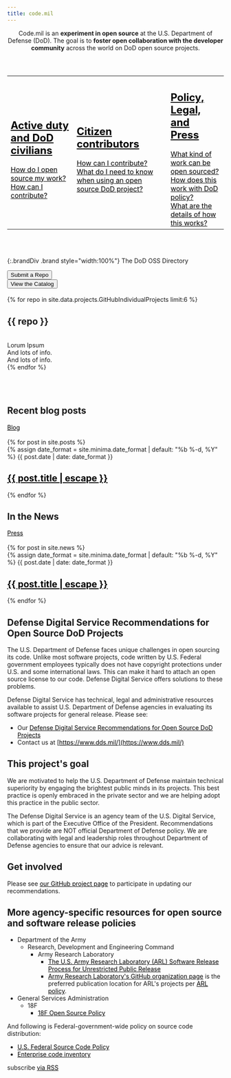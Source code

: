 ```yaml
---
title: code.mil
---
```


<style>
#faqs > table td[class*="col-"], table th[class*="col-"] {
  position: relative;
}
section a {
  color: black;
}
.panel:hover {
    background: #eee;
}
section > .btn {
    margin-bottom: initial;
}

</style>
<section class="row">
<header class="col-md-6 col-md-offset-3">
Code.mil is an <strong>experiment in open source</strong> at the U.S. Department of Defense (DoD). The goal is to <strong>foster open collaboration with the developer community</strong> across the world on DoD open source projects.
</header>
</section>
<section id="faqs" class="row">
<table><tr>
<td class="css3-shadow col-md-4">
<a href="{% if jekyll.environment == 'staging' %}{% else %}{{ site.baseurl}}{% endif %}{% link _faqs/dod.md %}">
<h2>Active duty and DoD civilians</h2>
How do I open source my work?<br>
How can I contribute?
</a>
</td>
<td class="css3-shadow col-md-4">
<a href="{% if jekyll.environment == 'staging' %}{% else %}{{ site.baseurl}}{% endif %}{% link _faqs/civ.md %}">
<h2>Citizen contributors</h2>
How can I contribute?<br>
What do I need to know when using an open source DoD project?
</a>
</td>
<td class="css3-shadow col-md-4">
<a href="{% if jekyll.environment == 'staging' %}{% else %}{{ site.baseurl}}{% endif %}{% link _faqs/other.md %}">
<h2>Policy, Legal, and Press</h2>
What kind of work can be open sourced?<br>
How does this work with DoD policy?<br>
What are the details of how this works?
</a>
</td>
</tr></table>
</section>
<br>
<br>

{:.brandDiv .brand style="width:100%"}
The DoD OSS Directory

<section class="row">
  <div class="col-md-3 col-md-offset-3">
  <button class=" col-md-12 btn btn-default btn-lg">Submit a Repo</button>
  </div>
  <div class="col-md-3">
  <button class="col-md-12 btn btn-default btn-lg">View the Catalog</button>
  </div>
</section>
<br>
<section class="row">
{% for repo in site.data.projects.GitHubIndividualProjects limit:6 %}
    <div class="col-md-6">
        <div class="col-md-12 panel panel-default css3-shadow">
            <h2>{{ repo }}</h2>
            <div class="panel-body">
            <br>Lorum Ipsum
            <br>And lots of info.
            <br>And lots of info.
            </div>
        </div>
    </div>
{% endfor %}
</section>
<br>
<br>
<br>
<section class="row">
<div class="col-md-6">

<h2 class="text-center">Recent blog posts</h2>
<div class="text-center">
  <a href="blog" class="btn btn-default btn-lg">Blog</a>
</div>
<br>
{% for post in site.posts %}
  <div class="panel panel-default css3-shadow col-md-12">
    {% assign date_format = site.minima.date_format | default: "%b %-d, %Y" %}
    <span class="post-meta">{{ post.date | date: date_format }}</span>
    <h2>
     <a class="post-link" href="{% if jekyll.environment == 'staging' %}{% else %}{{ site.baseurl}}{% endif %}{{ post.url }}">{{ post.title | escape }}</a>
    </h2>
  </div>
{% endfor %}
</div>

<div class="col-md-6">
<h2 class="text-center">In the News</h2>
<div class="text-center">
  <a href="press" class="btn btn-default btn-lg">Press</a>
</div>
<br>
{% for post in site.news %}
  <div class="panel panel-default css3-shadow col-md-12">
    {% assign date_format = site.minima.date_format | default: "%b %-d, %Y" %}
    <span>{{ post.date | date: date_format }}</span>
    <h2>
     <a href="{% if jekyll.environment == 'staging' %}{% else %}{{ site.baseurl }}{% endif %}{{ post.url }}">{{ post.title | escape }}</a>
    </h2>
  </div>
{% endfor %}
</div>
</section>

<section markdown="1">

# Defense Digital Service Recommendations for Open Source DoD Projects

The U.S. Department of Defense faces unique challenges in open sourcing its code. Unlike most software projects, code written by U.S. Federal government employees typically does not have copyright protections under U.S. and some international laws. This can make it hard to attach an open source license to our code. Defense Digital Service offers solutions to these problems.

Defense Digital Service has technical, legal and administrative resources available to assist U.S. Department of Defense agencies in evaluating its software projects for general release. Please see:

* Our [Defense Digital Service Recommendations for Open Source DoD Projects](implementation-guide.html)
* Contact us at [https://www.dds.mil/](https://www.dds.mil/)

## This project's goal

We are motivated to help the U.S. Department of Defense maintain technical superiority by engaging the brightest public minds in its projects. This best practice is openly embraced in the private sector and we are helping adopt this practice in the public sector.

The Defense Digital Service is an agency team of the U.S. Digital Service, which is part of the Executive Office of the President. Recommendations that we provide are NOT official Department of Defense policy. We are collaborating with legal and leadership roles throughout Department of Defense agencies to ensure that our advice is relevant.

## Get involved

Please see [our GitHub project page](https://github.com/deptofdefense/code.mil/) to participate in updating our recommendations.

## More agency-specific resources for open source and software release policies

* Department of the Army
  * Research, Development and Engineering Command
    * Army Research Laboratory
      * [The U.S. Army Research Laboratory (ARL) Software Release Process for Unrestricted Public Release](https://github.com/USArmyResearchLab/ARL-Open-Source-Guidance-and-Instructions)
      * [Army Research Laboratory's GitHub organization page](https://github.com/USArmyResearchLab)
        is the preferred publication location for ARL's projects per
        [ARL policy](https://github.com/USArmyResearchLab/ARL-Open-Source-Guidance-and-Instructions).
* General Services Administration
  * 18F
    * [18F Open Source Policy](https://github.com/18F/open-source-policy)

And following is Federal-government-wide policy on source code distribution:

* [U.S. Federal Source Code Policy](https://code.gov/#/policy-guide/docs/overview/introduction])
* [Enterprise code inventory](https://code.gov/#/policy-guide/docs/compliance/inventory-code)

<p class="rss-subscribe">subscribe <a href="{{ "/feed.xml" | relative_url }}">via RSS</a></p>

<script>
var _table_ = document.createElement('table'),
    _tr_ = document.createElement('tr'),
    _th_ = document.createElement('th'),
    _td_ = document.createElement('td');

// Builds the HTML Table out of myList json data from Ivy restful service.
 function buildHtmlTable(arr) {
     var table = _table_.cloneNode(false),
         columns = addAllColumnHeaders(arr, table);
     for (var i=0, maxi=arr.length; i < maxi; ++i) {
         var tr = _tr_.cloneNode(false);
         for (var j=0, maxj=columns.length; j < maxj ; ++j) {
             var td = _td_.cloneNode(false);
                 cellValue = arr[i][columns[j]];
             td.appendChild(document.createTextNode(arr[i][columns[j]] || ''));
             tr.appendChild(td);
         }
         table.appendChild(tr);
     }
     return table;
 }

 // Adds a header row to the table and returns the set of columns.
 // Need to do union of keys from all records as some records may not contain
 // all records
 function addAllColumnHeaders(arr, table)
 {
     var columnSet = [],
         tr = _tr_.cloneNode(false);
     for (var i=0, l=arr.length; i < l; i++) {
         for (var key in arr[i]) {
             if (arr[i].hasOwnProperty(key) && columnSet.indexOf(key)===-1) {
                 columnSet.push(key);
                 var th = _th_.cloneNode(false);
                 th.appendChild(document.createTextNode(key));
                 tr.appendChild(th);
             }
         }
     }
     table.appendChild(tr);
     return columnSet;
 }
var xhr = new XMLHttpRequest();
xhr.responseType = 'json';

xhr.open('GET', 'https://api.github.com/search/repositories?q=topic%3Acode-mil%20pushed%3A%3E2017-03-01&sort=stars&order=desc');
xhr.onload = function() {
  var tmpTable = buildHtmlTable(this.response.items)
  // TODO: Commenting out for now.
  // document.body.appendChild(tmpTable);
};
xhr.send();

</script>
